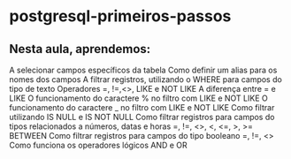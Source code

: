 # postgresql-primeiros-passos

## Nesta aula, aprendemos:

A selecionar campos específicos da tabela
Como definir um alias para os nomes dos campos
A filtrar registros, utilizando o WHERE para campos do tipo de texto
Operadores =, !=,<>, LIKE e NOT LIKE
A diferença entre = e LIKE
O funcionamento do caractere % no filtro com LIKE e NOT LIKE
O funcionamento do caractere _ no filtro com LIKE e NOT LIKE
Como filtrar utilizando IS NULL e IS NOT NULL
Como filtrar registros para campos do tipos relacionados a números, datas e horas
=, !=, <>, <, <=, >, >=
BETWEEN
Como filtrar registros para campos do tipo booleano
=, !=, <>
Como funciona os operadores lógicos AND e OR
